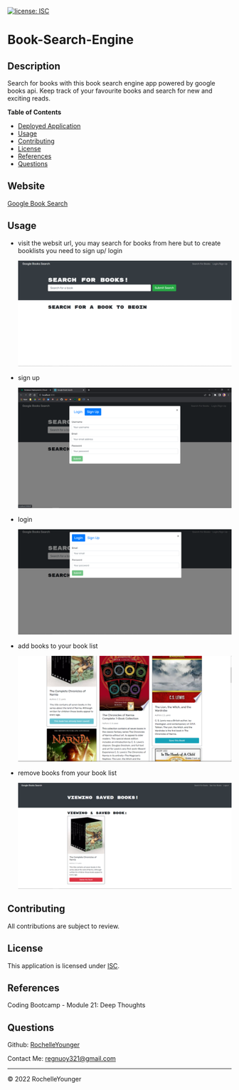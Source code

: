   [![license: ISC](https://img.shields.io/badge/License-ISC-lightblue)](https://opensource.org/licenses/ISC)
  
# Book-Search-Engine

## Description

Search for books with this book search engine app powered by google books api. Keep track of your favourite books and search for new and exciting reads.


**Table of Contents**

  * [Deployed Application](#website)
  * [Usage](#usage)
  * [Contributing](#contributing)
  * [License](#license)
  * [References](#references)
  * [Questions](#questions)


## Website

[Google Book Search](https://damp-mesa-98798.herokuapp.com/)


## Usage

  - visit the websit url, you may search for books from here but to create booklists you need to sign up/ login
    
    ![google book search website](./assets/images/img1.png)


 - sign up

    ![google book search website](./assets/images/img2.png)


 - login

    ![google book search website](./assets/images/img3.png)

 - add books to your book list

    ![google book search website](./assets/images/img4.png)

 - remove books from your book list
 
    ![google book search website](./assets/images/img5.png)


## Contributing

All contributions are subject to review.


## License
  
This application is licensed under [ISC](https://opensource.org/licenses/ISC).


## References

Coding Bootcamp - Module 21: Deep Thoughts



## Questions

Github: [RochelleYounger](https://github.com/RochelleYounger)

Contact Me: [regnuoy321@gmail.com](mailto:regnuoy321@gmail.com)

---
© 2022 RochelleYounger
